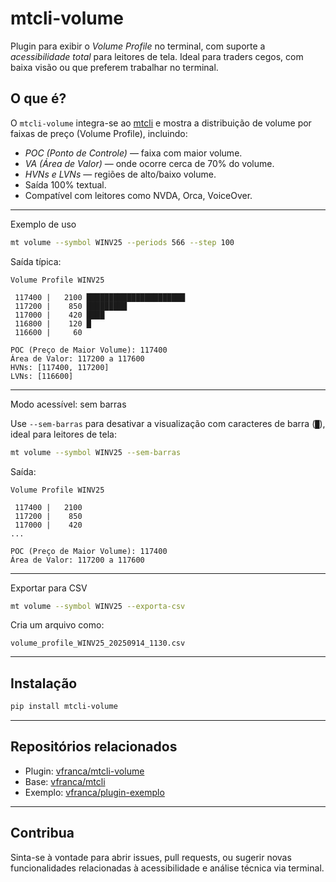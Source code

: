 # mtcli-volume
  
Plugin para exibir o *Volume Profile* no terminal, com suporte a *acessibilidade total* para leitores de tela. Ideal para traders cegos, com baixa visão ou que preferem trabalhar no terminal.
  
## O que é?
  
O `mtcli-volume` integra-se ao [mtcli](https://github.com/vfranca/mtcli) e mostra a distribuição de volume por faixas de preço (Volume Profile), incluindo:
  
- *POC (Ponto de Controle)* — faixa com maior volume.
- *VA (Área de Valor)* — onde ocorre cerca de 70% do volume.
- *HVNs e LVNs* — regiões de alto/baixo volume.
- Saída 100% textual.
- Compatível com leitores como NVDA, Orca, VoiceOver.
  
---
  
Exemplo de uso
  
```bash
mt volume --symbol WINV25 --periods 566 --step 100
```
  
Saída típica:
  
```text
Volume Profile WINV25

 117400 |   2100 ██████████████████████
 117200 |    850 █████████
 117000 |    420 ████
 116800 |    120 █
 116600 |     60 

POC (Preço de Maior Volume): 117400
Área de Valor: 117200 a 117600
HVNs: [117400, 117200]
LVNs: [116600]
```
  
---
  
Modo acessível: sem barras
  
Use `--sem-barras` para desativar a visualização com caracteres de barra (`█`), ideal para leitores de tela:
  
```bash
mt volume --symbol WINV25 --sem-barras
```
  
  Saída:
  
```text
Volume Profile WINV25

 117400 |   2100
 117200 |    850
 117000 |    420
...

POC (Preço de Maior Volume): 117400
Área de Valor: 117200 a 117600
```
  
---
  
Exportar para CSV
  
```bash
mt volume --symbol WINV25 --exporta-csv
```
  
Cria um arquivo como:
  
```text
volume_profile_WINV25_20250914_1130.csv
```
  
---
  
## Instalação
  
```bash
pip install mtcli-volume
```
  
---
  
## Repositórios relacionados
  
- Plugin: [vfranca/mtcli-volume](https://github.com/vfranca/mtcli-volume)
- Base: [vfranca/mtcli](https://github.com/vfranca/mtcli)
- Exemplo: [vfranca/plugin-exemplo](https://github.com/vfranca/plugin-exemplo)
  
---
  
## Contribua
  
Sinta-se à vontade para abrir issues, pull requests, ou sugerir novas funcionalidades relacionadas à acessibilidade e análise técnica via terminal.
